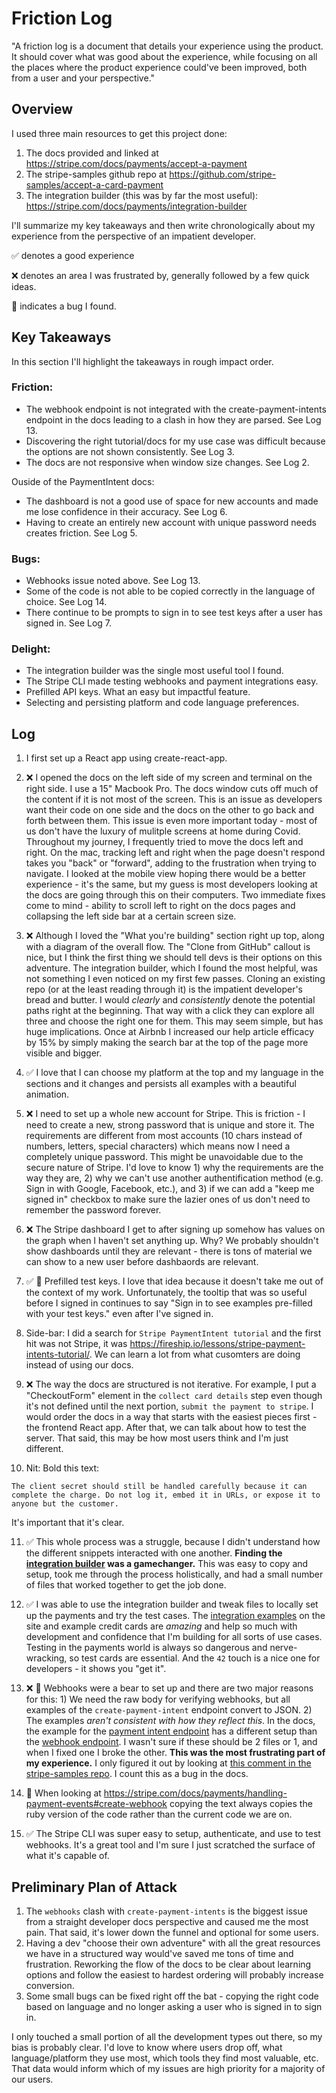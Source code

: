 # Friction Log
"A friction log is a document that details your experience using the product. It should cover what was good about the experience, while
focusing on all the places where the product experience could've been improved, both from a user and your perspective."

## Overview
I used three main resources to get this project done:
1. The docs provided and linked at https://stripe.com/docs/payments/accept-a-payment
2. The stripe-samples github repo at https://github.com/stripe-samples/accept-a-card-payment
3. The integration builder (this was by far the most useful): https://stripe.com/docs/payments/integration-builder

I'll summarize my key takeaways and then write chronologically about my experience from the perspective of an impatient developer.

✅ denotes a good experience

❌ denotes an area I was frustrated by, generally followed by a few quick ideas.

🐛 indicates a bug I found.

## Key Takeaways
In this section I'll highlight the takeaways in rough impact order.

### Friction:
* The webhook endpoint is not integrated with the create-payment-intents endpoint in the docs leading to a clash in how they are parsed. See Log 13.
* Discovering the right tutorial/docs for my use case was difficult because the options are not shown consistently. See Log 3.
* The docs are not responsive when window size changes. See Log 2.

Ouside of the PaymentIntent docs:
* The dashboard is not a good use of space for new accounts and made me lose confidence in their accuracy. See Log 6.
* Having to create an entirely new account with unique password needs creates friction. See Log 5.

### Bugs:
* Webhooks issue noted above. See Log 13.
* Some of the code is not able to be copied correctly in the language of choice. See Log 14.
* There continue to be prompts to sign in to see test keys after a user has signed in. See Log 7.

### Delight:
* The integration builder was the single most useful tool I found.
* The Stripe CLI made testing webhooks and payment integrations easy.
* Prefilled API keys. What an easy but impactful feature.
* Selecting and persisting platform and code language preferences.


## Log
1. I first set up a React app using create-react-app.

2. ❌ I opened the docs on the left side of my screen and terminal on the right side. I use a 15" Macbook Pro. The docs window cuts off much of the content if it is not most of the screen. This is an issue as developers want their code on one side and the docs on the other to go back and forth between them. This issue is even more important today - most of us don't have the luxury of mulitple screens at home during Covid.
Throughout my journey, I frequently tried to move the docs left and right. On the mac, tracking left and right when the page doesn't respond takes you "back" or "forward", adding to the frustration when trying to navigate. I looked at the mobile view hoping there would be a better experience - it's the same, but my guess is most developers looking at the docs are going through this on their computers. Two immediate fixes come to mind - ability to scroll left to right on the docs pages and collapsing the left side bar at a certain screen size.

3. ❌ Although I loved the "What you're building" section right up top, along with a diagram of the overall flow. The "Clone from GitHub" callout is nice, but I think the first thing we should tell devs is their options on this adventure. The integration builder, which I found the most helpful, was not something I even noticed on my first few passes. Cloning an existing repo (or at the least reading through it) is the impatient developer's bread and butter. I would _clearly_ and _consistently_ denote the potential paths right at the beginning. That way with a click they can explore all three and choose the right one for them. This may seem simple, but has huge implications. Once at Airbnb I increased our help article efficacy by 15% by simply making the search bar at the top of the page more visible and bigger.

4. ✅ I love that I can choose my platform at the top and my language in the sections and it changes and persists all examples with a beautiful animation.

5. ❌ I need to set up a whole new account for Stripe. This is friction - I need to create a new, strong password that is unique and store it. The requirements are different from most accounts (10 chars instead of numbers, letters, special characters) which means now I need a completely unique password.
This might be unavoidable due to the secure nature of Stripe. I'd love to know 1) why the requirements are the way they are, 2) why we can't use another authentification method (e.g. Sign in with Google, Facebook, etc.), and 3) if we can add a "keep me signed in" checkbox to make sure the lazier ones of us don't need to remember the password forever.

6. ❌ The Stripe dashboard I get to after signing up somehow has values on the graph when I haven't set anything up. Why? We probably shouldn't show dashboards until they are relevant - there is tons of material we can show to a new user before dashbaords are relevant.

7. ✅ 🐛 Prefilled test keys. I love that idea because it doesn't take me out of the context of my work. Unfortunately, the tooltip that was so useful before I signed in continues to say "Sign in to see examples pre-filled with your test keys." even after I've signed in.

8. Side-bar: I did a search for `Stripe PaymentIntent tutorial` and the first hit was not Stripe, it was https://fireship.io/lessons/stripe-payment-intents-tutorial/. We can learn a lot from what cusomters are doing instead of using our docs.

9. ❌ The way the docs are structured is not iterative. For example, I put a "CheckoutForm" element in the `collect card details` step even though it's not defined until the next portion, `submit the payment to stripe`. I would order the docs in a way that starts with the easiest pieces first - the frontend React app. After that, we can talk about how to test the server. That said, this may be how most users think and I'm just different.

10. Nit: Bold this text:
```
The client secret should still be handled carefully because it can complete the charge. Do not log it, embed it in URLs, or expose it to anyone but the customer.
```
It's important that it's clear.

11. ✅ This whole process was a struggle, because I didn't understand how the different snippets interacted with one another. <strong>Finding the [integration builder](https://stripe.com/docs/payments/integration-builder) was a gamechanger.</strong> This was easy to copy and setup, took me through the process holistically, and had a small number of files that worked together to get the job done.

12. ✅ I was able to use the integration builder and tweak files to locally set up the payments and try the test cases. The [integration examples](https://stripe.com/docs/payments/accept-a-payment#web-test-integration) on the site and example credit cards are _amazing_ and help so much with development and confidence that I'm building for all sorts of use cases. Testing in the payments world is always so dangerous and nerve-wracking, so test cards are essential. And the `42` touch is a nice one for developers - it shows you "get it".

13. ❌ 🐛 Webhooks were a bear to set up and there are two major reasons for this: 1) We need the raw body for verifying webhooks, but all examples of the `create-payment-intent` endpoint convert to JSON. 2) The examples _aren't consistent with how they reflect this_. In the docs, the example for the [payment intent endpoint](https://stripe.com/docs/payments/accept-a-payment#web-create-payment-intent) has a different setup than the [webhook endpoint](https://stripe.com/docs/payments/handling-payment-events#create-webhook). I wasn't sure if these should be 2 files or 1, and when I fixed one I broke the other. <strong>This was the most frustrating part of my experience.</strong> I only figured it out by looking at [this comment in the stripe-samples repo](https://github.com/stripe-samples/accept-a-card-payment/blob/ced1374a33c963d482ea88f29a1ff89a390831f7/using-webhooks/server/node/server.js#L11). I count this as a bug in the docs.

14. 🐛 When looking at https://stripe.com/docs/payments/handling-payment-events#create-webhook copying the text always copies the ruby version of the code rather than the current code we are on.

15. ✅ The Stripe CLI was super easy to setup, authenticate, and use to test webhooks. It's a great tool and I'm sure I just scratched the surface of what it's capable of.


## Preliminary Plan of Attack
1. The `webhooks` clash with `create-payment-intents` is the biggest issue from a straight developer docs perspective and caused me the most pain. That said, it's lower down the funnel and optional for some users.
2. Having a dev "choose their own adventure" with all the great resources we have in a structured way would've saved me tons of time and frustration. Reworking the flow of the docs to be clear about learning options and follow the easiest to hardest ordering will probably increase conversion.
3. Some small bugs can be fixed right off the bat - copying the right code based on language and no longer asking a user who is signed in to sign in.

I only touched a small portion of all the development types out there, so my bias is probably clear. I'd love to know where users drop off, what language/platform they use most, which tools they find most valuable, etc. That data would inform which of my issues are high priority for a majority of our users.
